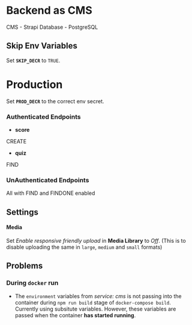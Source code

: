 # Backend as CMS

CMS - Strapi
Database - PostgreSQL

## Skip Env Variables

Set **`SKIP_DECR`** to `TRUE`.

# Production

Set **`PROD_DECR`** to the correct env secret.

### Authenticated Endpoints

-   **score**

CREATE

-   **quiz**

FIND

### UnAuthenticated Endpoints

All with FIND and FINDONE enabled

## Settings

#### Media

Set _Enable responsive friendly upload_ in **Media Library** to _Off_.
(This is to disable uploading the same in `large`, `medium` and `small` formats)

## Problems

### During `docker` run

-   The `environment` variables from _service: cms_ is not passing into the container during `npm run build` stage of `docker-compose build`.
    Currently using subsitute variables.
    However, these variables are passed when the container **has started running**.
